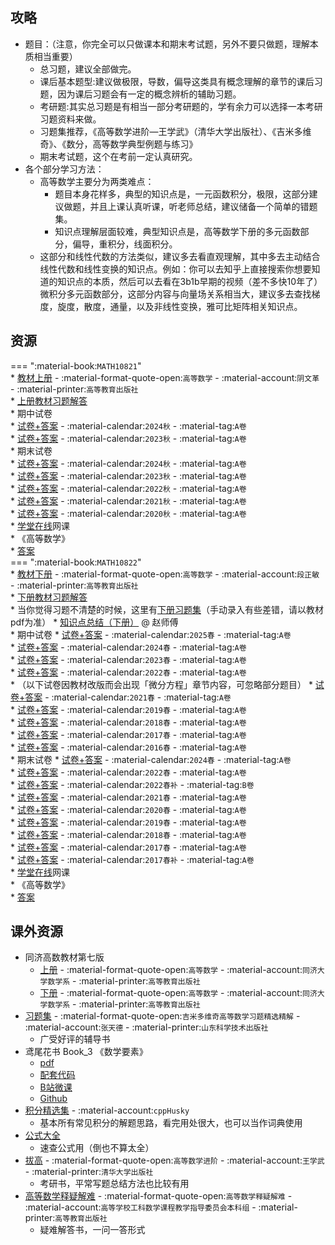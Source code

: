 ## 攻略  
- 题目：（注意，你完全可以只做课本和期末考试题，另外不要只做题，理解本质相当重要）  
    - 总习题，建议全部做完。  
    - 课后基本题型:建议做极限，导数，偏导这类具有概念理解的章节的课后习题，因为课后习题会有一定的概念辨析的辅助习题。  
    - 考研题:其实总习题是有相当一部分考研题的，学有余力可以选择一本考研习题资料来做。  
    - 习题集推荐，《高等数学进阶—王学武》（清华大学出版社）、《吉米多维奇》、《数分，高等数学典型例题与练习》  
    - 期末考试题，这个在考前一定认真研究。  
- 各个部分学习方法：  
    - 高等数学主要分为两类难点：  
        - 题目本身花样多，典型的知识点是，一元函数积分，极限，这部分建议做题，并且上课认真听课，听老师总结，建议储备一个简单的错题集。  
        - 知识点理解层面较难，典型知识点是，高等数学下册的多元函数部分，偏导，重积分，线面积分。  
    - 这部分和线性代数的方法类似，建议多去看直观理解，其中多去主动结合线性代数和线性变换的知识点。例如：你可以去知乎上直接搜索你想要知道的知识点的本质，然后可以去看在3b1b早期的视频（差不多快10年了）微积分多元函数部分，这部分内容与向量场关系相当大，建议多去查找梯度，旋度，散度，通量，以及非线性变换，雅可比矩阵相关知识点。  

## 资源  
=== ":material-book:`MATH10821`"  
    * [教材上册](http://api.cqu-openlib.cn/file?key=iUNm526i261g) - :material-format-quote-open:`高等数学` - :material-account:`阴文革` - :material-printer:`高等教育出版社`  
        * [上册教材习题解答](http://api.cqu-openlib.cn/file?key=ifzyn29ik0ni)  
    * 期中试卷  
        * [试卷+答案](http://api.cqu-openlib.cn/file?key=inkUG2fux88h) - :material-calendar:`2024秋` - :material-tag:`A卷`  
        * [试卷+答案](http://api.cqu-openlib.cn/file?key=iilra26i4fcd) - :material-calendar:`2023秋` - :material-tag:`A卷`  
    * 期末试卷  
        * [试卷+答案](http://api.cqu-openlib.cn/file?key=iZPkJ2kumuza) - :material-calendar:`2024秋` - :material-tag:`A卷`  
        * [试卷+答案](http://api.cqu-openlib.cn/file?key=iz9E52iwggdi) - :material-calendar:`2023秋` - :material-tag:`A卷`  
        * [试卷+答案](http://api.cqu-openlib.cn/file?key=iyQXu26i4kxe) - :material-calendar:`2022秋` - :material-tag:`A卷`  
        * [试卷+答案](http://api.cqu-openlib.cn/file?key=ixgc026i4ksj) - :material-calendar:`2021秋` - :material-tag:`A卷`  
        * [试卷+答案](http://api.cqu-openlib.cn/file?key=iSZq226i4kpg) - :material-calendar:`2020秋` - :material-tag:`A卷`  
    * [学堂在线](https://www.xuetangx.com/)网课  
        * 《高等数学》  
            * [答案](http://api.cqu-openlib.cn/file?key=iXaqw26i1xfg)  
=== ":material-book:`MATH10822`"  
    * [教材下册](http://api.cqu-openlib.cn/file?key=iNuEM26i29gj) - :material-format-quote-open:`高等数学` - :material-account:`段正敏` - :material-printer:`高等教育出版社`  
        * [下册教材习题解答](http://api.cqu-openlib.cn/file?key=i8GmF29ik42b)  
        * 当你觉得习题不清楚的时候，这里有[下册习题集](http://api.cqu-openlib.cn/file?key=iI7CR29ijvaf)（手动录入有些差错，请以教材pdf为准）
    * [知识点总结（下册）](http://api.cqu-openlib.cn/file?key=iUP7p2z402ji) @ 赵师傅  
    * 期中试卷
        * [试卷+答案](http://api.cqu-openlib.cn/file?key=i2k852umtt7a) - :material-calendar:`2025春` - :material-tag:`A卷`  
        * [试卷+答案](http://api.cqu-openlib.cn/file?key=ifa4V2zd0tvg) - :material-calendar:`2024春` - :material-tag:`A卷`  
        * [试卷+答案](http://api.cqu-openlib.cn/file?key=imCCl2zd0tmh) - :material-calendar:`2023春` - :material-tag:`A卷`  
        * [试卷+答案](http://api.cqu-openlib.cn/file?key=iVHe626i4flc) - :material-calendar:`2022春` - :material-tag:`A卷`  
        * （以下试卷因教材改版而会出现「微分方程」章节内容，可忽略部分题目）
        * [试卷+答案](http://api.cqu-openlib.cn/file?key=iyp1Y26i86lc) - :material-calendar:`2021春` - :material-tag:`A卷`  
        * [试卷+答案](http://api.cqu-openlib.cn/file?key=iP4tn26i86hi) - :material-calendar:`2019春` - :material-tag:`A卷`  
        * [试卷+答案](http://api.cqu-openlib.cn/file?key=i5kUt26i86de) - :material-calendar:`2018春` - :material-tag:`A卷`  
        * [试卷+答案](http://api.cqu-openlib.cn/file?key=inttp26i869a) - :material-calendar:`2017春` - :material-tag:`A卷`  
        * [试卷+答案](http://api.cqu-openlib.cn/file?key=ilJMF26i866h) - :material-calendar:`2016春` - :material-tag:`A卷`  
    * 期末试卷
        * [试卷+答案](http://api.cqu-openlib.cn/file?key=iN2LH26i4n1a) - :material-calendar:`2024春` - :material-tag:`A卷`  
        * [试卷+答案](http://api.cqu-openlib.cn/file?key=iHOYx26i4mpi) - :material-calendar:`2022春` - :material-tag:`A卷`  
        * [试卷+答案](http://api.cqu-openlib.cn/file?key=iGgeH26i8zpa) - :material-calendar:`2022春补` - :material-tag:`B卷`  
        * [试卷+答案](http://api.cqu-openlib.cn/file?key=ivQys26i4mmf) - :material-calendar:`2021春` - :material-tag:`A卷`  
        * [试卷+答案](http://api.cqu-openlib.cn/file?key=iTQux26i4mjc) - :material-calendar:`2020春` - :material-tag:`A卷`  
        * [试卷+答案](http://api.cqu-openlib.cn/file?key=iiIGj26i4mad) - :material-calendar:`2019春` - :material-tag:`A卷`  
        * [试卷+答案](http://api.cqu-openlib.cn/file?key=ivCm226i4m1e) - :material-calendar:`2018春` - :material-tag:`A卷`  
        * [试卷+答案](http://api.cqu-openlib.cn/file?key=iV7ct26i4lbi) - :material-calendar:`2017春` - :material-tag:`A卷`  
        * [试卷+答案](http://api.cqu-openlib.cn/file?key=iDslp26i4lsf) - :material-calendar:`2017春补` - :material-tag:`A卷`  
    * [学堂在线](https://www.xuetangx.com/)网课  
        * 《高等数学》  
            * [答案](http://api.cqu-openlib.cn/file?key=iXaqw26i1xfg)  

## 课外资源  
- 同济高数教材第七版
    - [上册](http://api.cqu-openlib.cn/file?key=iZFjh26i1nqh) - :material-format-quote-open:`高等数学` - :material-account:`同济大学数学系` - :material-printer:`高等教育出版社`  
    - [下册](http://api.cqu-openlib.cn/file?key=iu37S26i1xbc) - :material-format-quote-open:`高等数学` - :material-account:`同济大学数学系` - :material-printer:`高等教育出版社`  
- [习题集](http://api.cqu-openlib.cn/file?key=iddrF26i1gdc) - :material-format-quote-open:`吉米多维奇高等数学习题精选精解` - :material-account:`张天德` - :material-printer:`山东科学技术出版社`  
    - 广受好评的辅导书  
- 鸢尾花书 Book_3 《数学要素》  
    - [pdf](http://api.cqu-openlib.cn/file?key=iQZzg26i12ej)  
    - [配套代码](http://api.cqu-openlib.cn/file?key=ihrZm26i12gb)  
    - [B站微课](https://space.bilibili.com/513194466)  
    - [Github](https://github.com/Visualize-ML/Book3_Elements-of-Mathematics)  
- [积分精选集](http://api.cqu-openlib.cn/file?key=iW9IY26i0x3i) - :material-account:`cppHusky`  
    - 基本所有常见积分的解题思路，看完用处很大，也可以当作词典使用  
- [公式大全](http://api.cqu-openlib.cn/file?key=izmwu26i1gva)  
    - 速查公式用（倒也不算太全）
- [拔高](http://api.cqu-openlib.cn/file?key=iJNfk26i23eb) - :material-format-quote-open:`高等数学进阶` - :material-account:`王学武` - :material-printer:`清华大学出版社`  
    - 考研书，平常写题总结方法也比较有用  
- [高等数学释疑解难](http://api.cqu-openlib.cn/file?key=iuJx426i0y8j) - :material-format-quote-open:`高等数学释疑解难` - :material-account:`高等学校工科数学课程教学指导委员会本科组` - :material-printer:`高等教育出版社`  
    - 疑难解答书，一问一答形式  